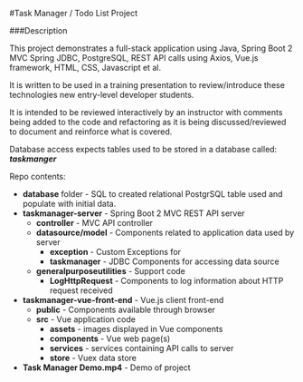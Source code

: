 #Task Manager / Todo List Project

###Description

This project demonstrates a full-stack application using Java, Spring Boot 2 MVC Spring JDBC, PostgreSQL, REST API calls using Axios, Vue.js framework, HTML, CSS, Javascript et al.

It is written to be used in a training presentation to review/introduce these technologies new entry-level developer students.

It is intended to be reviewed interactively by an instructor with comments being added to the code and refactoring as it is being discussed/reviewed to document and reinforce what is covered.

Database access expects tables used to be stored in a database called: ***taskmanger***

Repo contents:
- **database** folder - SQL to created relational PostgrSQL table used and populate with initial data.
- **taskmanager-server** - Spring Boot 2 MVC REST API server
  - **controller** - MVC API controller
  - **datasource/model** - Components related to application data used by server
    - **exception** - Custom Exceptions for
    - **taskmanager** - JDBC Components for accessing data source
  - **generalpurposeutilities** - Support code
      - **LogHttpRequest** - Components to log information about HTTP request received 
- **taskmanager-vue-front-end** - Vue.js client front-end
  - **public** - Components available through browser
  - **src** - Vue application code
    - **assets** - images displayed in Vue components
    - **components** - Vue web page(s)
    - **services** - services containing API calls to server
    - **store** - Vuex data store
- **Task Manager Demo.mp4** - Demo of project
  
